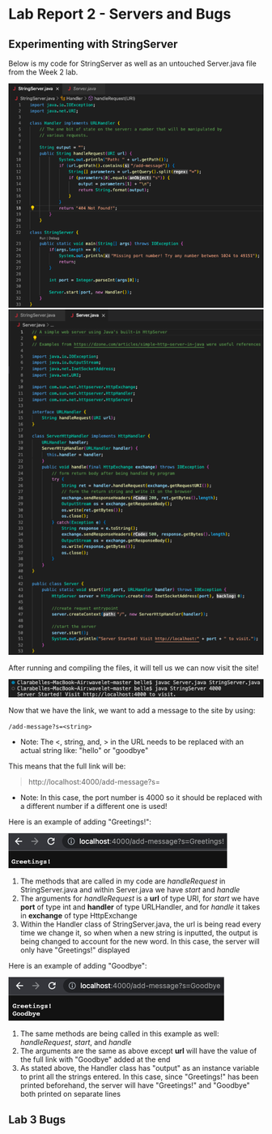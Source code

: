 # Lab Report 2 - Servers and Bugs
## Experimenting with StringServer
Below is my code for StringServer as well as an untouched Server.java file from the Week 2 lab.

![Image](StringServer.png) ![Image](Server-pic.png)

After running and compiling the files, it will tell us we can now visit the site!

![Image](Running-server.png)


Now that we have the link, we want to add a message to the site by using:

`/add-message?s=<string>`
  
* Note: The <, string, and, > in the URL needs to be replaced with an actual string like: "hello" or "goodbye"
  
This means that the full link will be:
> http://localhost:4000/add-message?s=<string>

* Note: In this case, the port number is 4000 so it should be replaced with a different number if a different one is used!
  
  
Here is an example of adding "Greetings!":

![Image](Greetings-pic.png)
  
1. The methods that are called in my code are *handleRequest* in StringServer.java and within Server.java we have *start* and *handle*
2. The arguments for *handleRequest* is a **url** of type URI, for *start* we have **port** of type int and **handler** of type URLHandler, and for *handle* it takes in **exchange** of type HttpExchange
3. Within the Handler class of StringServer.java, the url is being read every time we change it, so when when a new string is inputted, the output is being changed to account for the new word. In this case, the server will only have "Greetings!" displayed
  
Here is an example of adding "Goodbye":
  
  
![Image](Goodbye-pic.png)
  
1. The same methods are being called in this example as well: *handleRequest*, *start*, and *handle*
2. The arguments are the same as above except **url** will have the value of the full link with "Goodbye" added at the end
3. As stated above, the Handler class has "output" as an instance variable to print all the strings entered. In this case, since "Greetings!" has been printed beforehand, the server will have "Greetings!" and "Goodbye" both printed on separate lines

## Lab 3 Bugs

